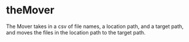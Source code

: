 # theMover
The Mover takes in a csv of file names, a location path, and a target path, and moves the files in the location path to the target path.
